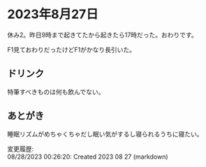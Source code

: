 # 2023年8月27日

休み2。昨日9時まで起きてたから起きたら17時だった。おわりです。

F1見ておわりだったけどF1がかなり長引いた。

## ドリンク

特筆すべきものは何も飲んでない。

## あとがき

睡眠リズムがめちゃくちゃだし眠い気がするし寝られるうちに寝たい。

変更履歴:  
08/28/2023 00:26:20: Created 2023 08 27 (markdown)  
